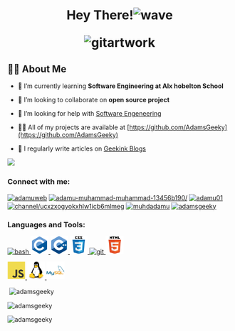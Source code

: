 <h1 align="center">Hey There!<img alt="wave" src="https://emojis.slackmojis.com/emojis/images/1588177020/8809/wave_hello.gif?1588177020" width="35"> 
 
<!-- I am a Student with a passion for solving problems and creating innovative solutions. I have a strong background in computer science and have experience working on a variety of projects, including web development, mobile app development, and open source. In my free time, I enjoy learning new technologies, reading, and spending time with my family. I am a hardworking and dedicated individual who is always striving to improve my skills and grow as a professional. -->
 
  ![gitartwork](gitartwork.svg)
  
  <!-- <p align="center">
  <a href="https://github.com/DenverCoder1/readme-typing-svg"><img src="https://readme-typing-svg.herokuapp.com?lines=ADAMU+MUHAMMAD+MUHAMMAD;Computer+Science+Student;From+Gombe+State+Nigeria;Software+Engineering+student+@+Alx+hobelton+school&center=true&width=380&height=45"></a>
</p> -->
</h1>
  



<!-- <p><img align="right" src="https://github.com/Adam-pw/Adam-pw/blob/main/animation_500_kxa883sd.gif" alt="adam-pw" /></p> -->

## 🙋‍♂️ About Me

- 🌱 I’m currently learning **Software Engineering at Alx hobelton School**

- 👯 I’m looking to collaborate on **open source project**

- 🤝 I’m looking for help with [Software Engeneering ](https://github.com/AdamsGeeky/personal_Software_Engineering_journey)

- 👨‍💻 All of my projects are available at [https://github.com/AdamsGeeky](https://github.com/AdamsGeeky)

- 📝 I regularly write articles on [Geekink Blogs](https://geekink.hashnode.dev/)

![](https://activity-graph.herokuapp.com/graph?username=Adamsgeeky&theme=react-dark&hide_border=true&area=true)
<h3 align="left">Connect with me:</h3>
<p align="left">
<a href="https://dev.to/adamuweb" target="blank"><img align="center" src="https://cdn.jsdelivr.net/npm/simple-icons@3.0.1/icons/dev-dot-to.svg" alt="adamuweb" height="30" width="40" /></a>
<a href="https://linkedin.com/in/adamu-muhammad-muhammad-13456b190/" target="blank"><img align="center" src="https://raw.githubusercontent.com/rahuldkjain/github-profile-readme-generator/master/src/images/icons/Social/linked-in-alt.svg" alt="adamu-muhammad-muhammad-13456b190/" height="30" width="40" /></a>
<a href="https://kaggle.com/adamu01" target="blank"><img align="center" src="https://raw.githubusercontent.com/rahuldkjain/github-profile-readme-generator/master/src/images/icons/Social/kaggle.svg" alt="adamu01" height="30" width="40" /></a>
<a href="https://www.youtube.com/c/channel/ucxzxogyokxhlw1icb6mlmeg" target="blank"><img align="center" src="https://raw.githubusercontent.com/rahuldkjain/github-profile-readme-generator/master/src/images/icons/Social/youtube.svg" alt="channel/ucxzxogyokxhlw1icb6mlmeg" height="30" width="40" /></a>
<a href="https://www.hackerrank.com/muhdadamu" target="blank"><img align="center" src="https://raw.githubusercontent.com/rahuldkjain/github-profile-readme-generator/master/src/images/icons/Social/hackerrank.svg" alt="muhdadamu" height="30" width="40" /></a>
<a href="https://www.leetcode.com/adamsgeeky" target="blank"><img align="center" src="https://raw.githubusercontent.com/rahuldkjain/github-profile-readme-generator/master/src/images/icons/Social/leet-code.svg" alt="adamsgeeky" height="30" width="40" /></a>
</p>
<h3 align="left">Languages and Tools:</h3>
<p align="left">
<a href="https://www.gnu.org/software/bash/" target="_blank"> <img src="https://www.vectorlogo.zone/logos/gnu_bash/gnu_bash-icon.svg" alt="bash" width="40" height="40"/> </a> 
<a href="https://www.cprogramming.com/" target="_blank"> <img src="https://raw.githubusercontent.com/devicons/devicon/master/icons/c/c-original.svg" alt="c" width="40" height="40"/> </a> 
<a href="https://www.w3schools.com/cpp/" target="_blank"> <img src="https://raw.githubusercontent.com/devicons/devicon/master/icons/cplusplus/cplusplus-original.svg" alt="cplusplus" width="40" height="40"/> </a> 
<a href="https://www.w3schools.com/css/" target="_blank"> <img src="https://raw.githubusercontent.com/devicons/devicon/master/icons/css3/css3-original-wordmark.svg" alt="css3" width="40" height="40"/> </a> 
<a href="https://git-scm.com/" target="_blank"> <img src="https://www.vectorlogo.zone/logos/git-scm/git-scm-icon.svg" alt="git" width="40" height="40"/> </a>
<a href="https://www.w3.org/html/" target="_blank"> <img src="https://raw.githubusercontent.com/devicons/devicon/master/icons/html5/html5-original-wordmark.svg" alt="html5" width="40" height="40"/> </a> 
 
 <a href="https://developer.mozilla.org/en-US/docs/Web/JavaScript" target="_blank"> <img src="https://raw.githubusercontent.com/devicons/devicon/master/icons/javascript/javascript-original.svg" alt="javascript" width="40" height="40"/> </a>  <a href="https://www.linux.org/" target="_blank"> <img src="https://raw.githubusercontent.com/devicons/devicon/master/icons/linux/linux-original.svg" alt="linux" width="40" height="40"/> </a> 
 <a href="https://www.mysql.com/" target="_blank"> <img src="https://raw.githubusercontent.com/devicons/devicon/master/icons/mysql/mysql-original-wordmark.svg" alt="mysql" width="40" height="40"/> </a> 
<p>&nbsp;<img align="center" src="https://github-readme-stats.vercel.app/api?username=adamsgeeky&show_icons=true&locale=en" alt="adamsgeeky" /></p>

<p><img align="center" src="https://github-readme-streak-stats.herokuapp.com/?user=adamsgeeky&" alt="adamsgeeky" /></p>
<p align="left"> <img src="https://komarev.com/ghpvc/?username=adamsgeeky&label=Profile%20views&color=0e75b6&style=flat" alt="adamsgeeky" /></p>
